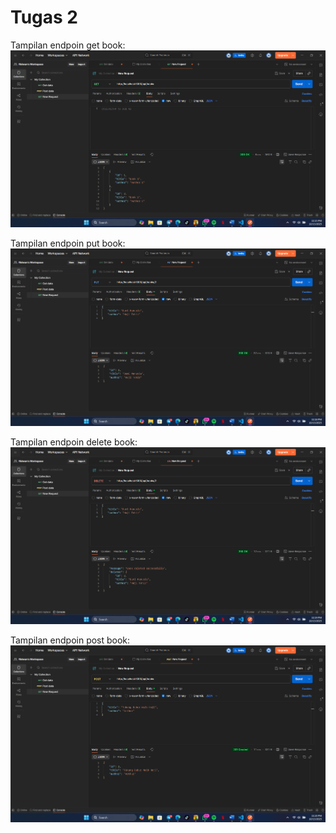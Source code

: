 # Tugas 2

Tampilan endpoin get book:
![Tampilan endpoin get](./Tugas/ss/endpoin_get.png)

Tampilan endpoin put book:
![Tampilan endpoin put](./Tugas/ss/endpoin_put.png)

Tampilan endpoin delete book:
![Tampilan endpoin delete](./Tugas/ss/endpoin_delete.png)

Tampilan endpoin post book:
![Tampilan endpoin post](./Tugas/ss/endpoin_post.png)


